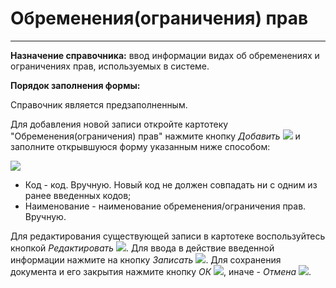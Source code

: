 ﻿#  Обременения(ограничения) прав
______

**Назначение справочника:** ввод информации видах об обременениях и ограничениях прав, используемых в системе.

**Порядок заполнения формы:**

Справочник является предзаполненным.

Для добавления новой записи откройте картотеку "Обременения(ограничения) прав" нажмите кнопку *Добавить* ![](topic:Com.AddFiles.Buttons.Btn_Add.png) и заполните открывшуюся форму указанным ниже способом:

![](topic:.AddFiles.Screenshot_20048.jpg)

* Код - код. Вручную. Новый код не должен совпадать ни с одним из ранее введенных кодов;
* Наименование - наименование обременения/ограничения прав. Вручную.

Для редактирования существующей записи в картотеке воспользуйтесь кнопкой *Редактировать* ![](topic:Com.AddFiles.Buttons.Btn_Edit.png).
Для ввода в действие введенной информации нажмите на кнопку *Записать* ![](topic:Com.AddFiles.Buttons.Btn_OK.png).
Для сохранения документа и его закрытия нажмите кнопку *ОК* ![](topic:Com.AddFiles.Buttons.Btn_Ok_grey.png), иначе - *Отмена* ![](topic:Com.AddFiles.Buttons.Btn_CloseCancel.png).

